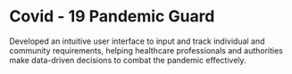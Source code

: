# Covid - 19 Pandemic Guard
Developed an intuitive user interface to input and track individual and community requirements, helping healthcare professionals and authorities make data-driven decisions to combat the pandemic effectively.
